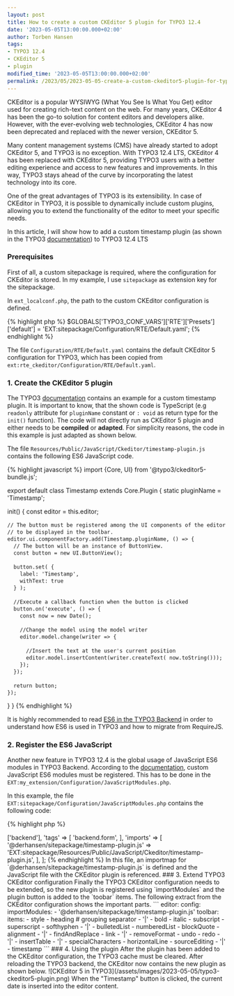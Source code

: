 ```yaml
---
layout: post
title: How to create a custom CKEditor 5 plugin for TYPO3 12.4
date: '2023-05-05T13:00:00.000+02:00'
author: Torben Hansen
tags:
- TYPO3 12.4
- CKEditor 5
- plugin
modified_time: '2023-05-05T13:00:00.000+02:00'
permalink: /2023/05/2023-05-05-create-a-custom-ckeditor5-plugin-for-typo3-12.html
---
```


CKEditor is a popular WYSIWYG (What You See Is What You Get) editor used for creating rich-text content on the web. 
For many years, CKEditor 4 has been the go-to solution for content editors and developers alike. However, with the 
ever-evolving web technologies, CKEditor 4 has now been deprecated and replaced with the newer version, CKEditor 5.

Many content management systems (CMS) have already started to adopt CKEditor 5, and TYPO3 is no exception. With TYPO3 
12.4 LTS, CKEditor 4 has been replaced with CKEditor 5, providing TYPO3 users with a better editing experience and 
access to new features and improvements. In this way, TYPO3 stays ahead of the curve by incorporating the latest 
technology into its core.

One of the great advantages of TYPO3 is its extensibility. In case of CKEditor in TYPO3, it is possible to dynamically 
include custom plugins, allowing you to extend the functionality of the editor to meet your specific needs. 

In this article, I will show how to add a custom timestamp plugin (as shown in the TYPO3 
[documentation](https://docs.typo3.org/c/typo3/cms-core/main/en-us/Changelog/12.0/Breaking-96874-CKEditor-relatedPluginsAndConfiguration.html)) 
to TYPO3 12.4 LTS

### Prerequisites

First of all, a custom sitepackage is required, where the configuration for CKEditor is stored. In my example,
I use `sitepackage` as extension key for the sitepackage. 

In `ext_localconf.php`, the path to the custom CKEditor configuration is defined. 

{% highlight php %}
$GLOBALS['TYPO3_CONF_VARS']['RTE']['Presets']['default'] = 'EXT:sitepackage/Configuration/RTE/Default.yaml';
{% endhighlight %}

The file `Configuration/RTE/Default.yaml` contains the default CKEditor 5 configuration for TYPO3, which has been 
copied from `ext:rte_ckeditor/Configuration/RTE/Default.yaml`.

### 1. Create the CKEditor 5 plugin

The TYPO3 [documentation](https://docs.typo3.org/c/typo3/cms-core/main/en-us/Changelog/12.0/Breaking-96874-CKEditor-relatedPluginsAndConfiguration.html)
contains an example for a custom timestamp plugin. It is important to know, that the shown code is TypeScript
(e.g `readonly` attribute for `pluginName` constant or `: void` as return type for the `init()` function). The code
will not directly run as CKEditor 5 plugin and either needs to be **compiled** or **adapted**. For simplicity
reasons, the code in this example is just adapted as shown below.

The file `Resources/Public/JavaScript/Ckeditor/timestamp-plugin.js` contains the following ES6 JavaScript code.

{% highlight javascript %}
import {Core, UI} from '@typo3/ckeditor5-bundle.js';

export default class Timestamp extends Core.Plugin {
  static pluginName = 'Timestamp';

  init() {
    const editor = this.editor;

    // The button must be registered among the UI components of the editor
    // to be displayed in the toolbar.
    editor.ui.componentFactory.add(Timestamp.pluginName, () => {
      // The button will be an instance of ButtonView.
      const button = new UI.ButtonView();

      button.set( {
        label: 'Timestamp',
        withText: true
      } );

      //Execute a callback function when the button is clicked
      button.on('execute', () => {
        const now = new Date();

        //Change the model using the model writer
        editor.model.change(writer => {

          //Insert the text at the user's current position
          editor.model.insertContent(writer.createText( now.toString()));
        });
      });

      return button;
    });
  }
}
{% endhighlight %}

It is highly recommended to read [ES6 in the TYPO3 Backend](https://docs.typo3.org/m/typo3/reference-coreapi/main/en-us/ApiOverview/Backend/JavaScript/ES6/Index.html#id1) 
in order to understand how ES6 is used in TYPO3 and how to migrate from RequireJS. 

### 2. Register the ES6 JavaScript

Another new feature in TYPO3 12.4 is the global usage of JavaScript ES6 modules in TYPO3 Backend. According to the 
[documentation](https://docs.typo3.org/m/typo3/reference-coreapi/main/en-us/ApiOverview/Backend/JavaScript/ES6/Index.html), 
custom JavaScript ES6 modules must be registered. This has to be done in the `EXT:my_extension/Configuration/JavaScriptModules.php`.

In this example, the file `EXT:sitepackage/Configuration/JavaScriptModules.php` contains the following code:

{% highlight php %}
<?php

return [
    'dependencies' => ['backend'],
    'tags' => [
        'backend.form',
    ],
    'imports' => [
        '@derhansen/sitepackage/timestamp-plugin.js' => 'EXT:sitepackage/Resources/Public/JavaScript/Ckeditor/timestamp-plugin.js',
    ],
];
{% endhighlight %}

In this file, an importmap for `@derhansen/sitepackage/timestamp-plugin.js` is defined and the JavaScript file with the 
CKEditor plugin is referenced.

### 3. Extend TYPO3 CKEditor configuration

Finally the TYPO3 CKEditor configuration needs to be extended, so the new plugin is registered using `importModules` 
and the plugin button is added to the `toobar` items. The following extract from the CKEditor configuration
shows the important parts.

```
editor:
  config:
    importModules:
      - '@derhansen/sitepackage/timestamp-plugin.js'
    toolbar:
      items:
        - style
        - heading
        # grouping separator
        - '|'
        - bold
        - italic
        - subscript
        - superscript
        - softhyphen
        - '|'
        - bulletedList
        - numberedList
        - blockQuote
        - alignment
        - '|'
        - findAndReplace
        - link
        - '|'
        - removeFormat
        - undo
        - redo
        - '|'
        - insertTable
        - '|'
        - specialCharacters
        - horizontalLine
        - sourceEditing
        - '|'
        - timestamp
```

### 4. Using the plugin

After the plugin has been added to the CKEditor configuration, the TYPO3 cache must be cleared. After reloading the
TYPO3 backend, the CKEditor now contains the new plugin as shown below.

![CKEditor 5 in TYPO3](/assets/images/2023-05-05/typo3-ckeditor5-plugin.png)

When the "Timestamp" button is clicked, the current date is inserted into the editor content.

